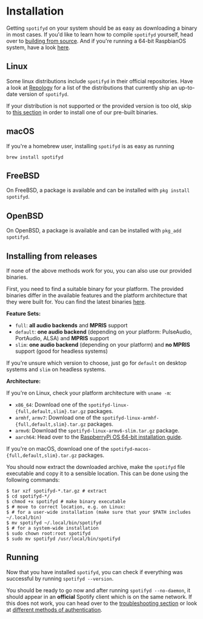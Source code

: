 # Installation

Getting `spotifyd` on your system should be as easy as downloading a binary in most cases.
If you'd like to learn how to compile `spotifyd` yourself, head over to [building from source](./source.md). And if you're running a 64-bit RaspbianOS system, have a look [here](./raspbian64.md).

## Linux

Some linux distributions include `spotifyd` in their official repositories. Have a look at [Repology](https://repology.org/project/spotifyd/versions)
for a list of the distributions that currently ship an up-to-date version of `spotifyd`.

If your distribution is not supported or the provided version is too old, skip to [this section](#installing-from-releases) in order to install one of our pre-built binaries.

## macOS

If you're a homebrew user, installing `spotifyd` is as easy as running

```console
brew install spotifyd
```

## FreeBSD

On FreeBSD, a package is available and can be installed with `pkg install spotifyd`.

## OpenBSD

On OpenBSD, a package is available and can be installed with `pkg_add spotifyd`.

## Installing from releases

If none of the above methods work for you, you can also use our provided binaries.

First, you need to find a suitable binary for your platform. The provided binaries differ in the available features
and the platform architecture that they were built for. You can find the latest binaries [here](https://github.com/Spotifyd/spotifyd/releases).

**Feature Sets:**

- `full`: **all audio backends** and **MPRIS** support
- `default`: **one audio backend** (depending on your platform: PulseAudio, PortAudio, ALSA) and **MPRIS** support
- `slim`: **one audio backend** (depending on your platform) and **no MPRIS** support (good for headless systems)

If you're unsure which version to choose, just go for `default` on desktop systems and `slim` on headless systems.

**Architecture:**

If you're on Linux, check your platform architecture with `uname -m`:

- `x86_64`: Download one of the `spotifyd-linux-{full,default,slim}.tar.gz` packages.
- `armhf`, `armv7`: Download one of the `spotifyd-linux-armhf-{full,default,slim}.tar.gz` packages.
- `armv6`: Download the `spotifyd-linux-armv6-slim.tar.gz` package.
- `aarch64`: Head over to the [RaspberryPi OS 64-bit installation guide](./raspberrypi64.md).

If you're on macOS, download one of the `spotifyd-macos-{full,default,slim}.tar.gz` packages.

You should now extract the downloaded archive, make the `spotifyd` file executable and copy it to a sensible location. This can be done using the following commands:

```console
$ tar xzf spotifyd-*.tar.gz # extract
$ cd spotifyd-*/
$ chmod +x spotifyd # make binary executable
$ # move to correct location, e.g. on Linux:
$ # for a user-wide installation (make sure that your $PATH includes ~/.local/bin)
$ mv spotifyd ~/.local/bin/spotifyd
$ # for a system-wide installation
$ sudo chown root:root spotifyd
$ sudo mv spotifyd /usr/local/bin/spotifyd
```

## Running

Now that you have installed `spotifyd`, you can check if everything was successful by running `spotifyd --version`.

You should be ready to go now and after running `spotifyd --no-daemon`, it should appear in an **official** Spotify client which is on the same network.
If this does not work, you can head over to the [troubleshooting section](../troubleshooting.md) or look at [different methods of authentication](../configuration/auth.md).
